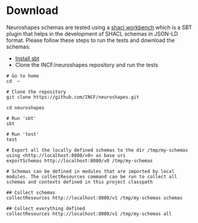 # Download

Neuroshapes schemas are tested using a [shacl workbench](https://github.com/BlueBrain/sbt-nexus-workbench) which is a SBT plugin that helps in the development of SHACL schemas in JSON-LD format.
Please follow these steps to run the tests and download the schemas:

* [Install sbt](https://www.scala-sbt.org/1.0/docs/Setup.html)
* Clone the INCF/neuroshapes repository and run the tests

```shell
# Go to home
cd  ~

# Clone the repository
git clone https://github.com/INCF/neuroshapes.git

cd neuroshapes

# Run 'sbt'
sbt

# Run 'test'
test

# Export all the locally defined schemas to the dir /tmp/my-schemas using <http://localhost:8080/v0> as base uri 
exportSchemas http://localhost:8080/v0 /tmp/my-schemas

# Schemas can be defined in modules that are imported by local modules. The collectResources command can be run to collect all schemas and contexts defined in this project classpath

## Collect schemas
collectResources http://localhost:8080/v1 /tmp/my-schemas schemas

## Collect everything defined
collectResources http://localhost:8080/v1 /tmp/my-schemas all



```

